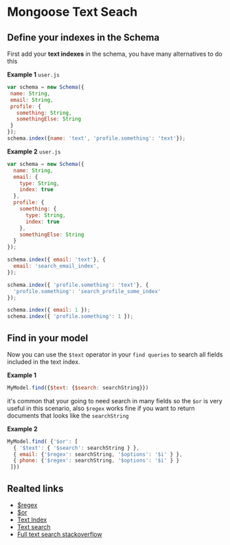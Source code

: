 # Mongoose Text Seach

## Define your indexes in the Schema
First add your __text indexes__ in the schema,
you have many alternatives to do this

__Example 1__ `user.js`
 ```js
 var schema = new Schema({
  name: String,
  email: String,
  profile: {
    something: String,
    somethingElse: String
  }
});
schema.index({name: 'text', 'profile.something': 'text'});
 ```
__Example 2__ `user.js`

```js
var schema = new Schema({
  name: String,
  email: {
    type: String,
    index: true
  },
  profile: {
    something: {
      type: String,
      index: true
    },
    somethingElse: String
  }
});

schema.index({ email: 'text'}, {
  email: 'search_email_index',
});

schema.index({ 'profile.something': 'text'}, {
  'profile.something': 'search_profile_some_index'
});

schema.index({ email: 1 });
schema.index({ 'profile.something': 1 });

```
## Find in your model

Now you can use the `$text` operator in your `find queries` to search all fields included in the text index.

__Example 1__

```js
MyModel.find({$text: {$search: searchString}})

```

it's common that your going to need search in many fields so the `$or` is very useful in this scenario, also `$regex` works fine if you want to return documents that looks like the `searchString`

__Example 2__

```js
MyModel.find( {'$or': [
  { '$text': { '$search': searchString } },
  { email: {'$regex': searchString, '$options': '$i' } },
  { phone: {'$regex': searchString, '$options': '$i' } }
 ]})
```

## Realted links

- [$regex](https://docs.mongodb.com/manual/reference/operator/query/regex/)
- [$or](https://docs.mongodb.com/manual/reference/operator/query/or/#op._S_or)
- [Text Index](https://docs.mongodb.com/manual/core/index-text/#create-text-index)
- [Text search ](http://stackoverflow.com/questions/24714166/full-text-search-with-weight-in-mongoose)
- [Full text search stackoverflow](http://stackoverflow.com/questions/28775051/best-way-to-perform-a-full-text-search-in-mongodb-and-mongoose)
